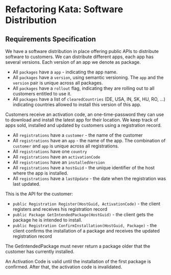 # Refactoring Kata: Software Distribution

## Requirements Specification

We have a software distribution in place offering public APIs to distribute software to customers.
We can distribute different apps, each app has several versions. Each version of an app we denote as package.

- All `packages` have a `app` - indicating the app name.
- All `packages` have a `version`, using semantic versioning. The `app` and the `version` pair is unique across all packages.
- All `packages` have a `rollout` flag, indicating they are rolling out to all customers entitled to use it.
- All `packages` have a list of `clearedCountries` (DE, USA, IN, SK, HU, RO, ...) indicating countries allowed to
  install this version of this app.

Customers receive an activation code, an one-time-password they can use to download and install the latest app
for their location. We keep track of apps sold, installed and updated by customers using a registration record.

- All `registrations` have a `customer` - the name of the customer
- All `registrations` have an `app` - the name of the app. The combination of `customer` and `app` is unique across all registrations.
- All `registrations` have one `country`
- All `registrations` have an `activationCode`
- All `registrations` have an `installedVersion`
- All `registrations` have a `hostGuid` - the unique identifier of the host where the app is installed.
- All `registrations` have a `lastUpdate` - the date when the registration was last updated.

This is the API for the customer:

- `public Registration Register(HostGuid, ActivationCode)` - the client registers and receives his registration record
- `public Package GetIntendedPackage(HostGuid)` - the client gets the package he is intended to install.
- `public Registration ConfirmInstallation(HostGuid, Package)` - the client confirms the installation of a package and
  receives the updated registration record

The GetIntendedPackage must never return a package older that the customer has currently installed.

An Activation Code is valid until the installation of the first package is confirmed.
After that, the activation code is invalidated.
